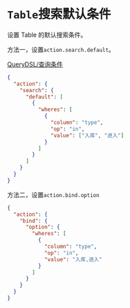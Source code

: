# `Table`搜索默认条件

设置 Table 的默认搜索条件。

方法一，设置`action.search.default`。

[QueryDSL/查询条件](https://yaoapps.com/doc/%E6%89%8B%E5%86%8C/QueryDSL/%E6%9F%A5%E8%AF%A2%E6%9D%A1%E4%BB%B6)

```json
{
  "action": {
    "search": {
      "default": [
        {
          "wheres": [
            {
              "column": "type",
              "op": "in",
              "value": ["入库", "进入"]
            }
          ]
        }
      ]
    }
  }
}
```

方法二，设置`action.bind.option`

```json
{
  "action": {
    "bind": {
      "option": {
        "wheres": [
          {
            "column": "type",
            "op": "in",
            "value": "入库,进入"
          }
        ]
      }
    }
  }
}
```
